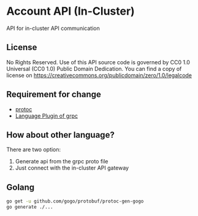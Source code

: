 # Account API (In-Cluster)

API for in-cluster API communication

## License
No Rights Reserved.
Use of this API source code is governed by CC0 1.0 Universal (CC0 1.0) Public Domain Dedication.
You can find a copy of license on https://creativecommons.org/publicdomain/zero/1.0/legalcode

## Requirement for change

- [protoc](https://github.com/google/protobuf)
- [Language Plugin of grpc](https://github.com/grpc/grpc/blob/master/INSTALL.md)

## How about other language?

There are two option:

1. Generate api from the grpc proto file
2. Just connect with the in-cluster API gateway

## Golang
```bash
go get -u github.com/gogo/protobuf/protoc-gen-gogo
go generate ./...
```
